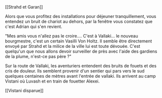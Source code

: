 [[Strahd et Garan]]

Alors que vous profitez des installations pour déjeuner tranquillement, vous entendez un bruit de chariot au dehors, par la fenêtre vous constatez que c'est Adrian qui s'en revient.

"Mes amis vous n'allez pas le croire.... C'est à Vallaki... le nouveau bourgmestre, c'est un certain Vasilli Von Holtz. Il semble être directement envoyé par Strahd et la milice de la ville lui est toute dévouée. C'est quelqu'un que nous allons devoir surveiller de près avec l'aide des gardiens de la plume, n'est-ce pas père ?"


Sur la route de Vallaki, les aventuriers entendent des bruits de fouets et des cris de douleur. Ils semblent provenir d'un sentier qui pars vers le sud quelques centaines de mètres avant l'entrée de vallaki. Ils arrivent au camp Vistani où Luvash et en train de fouetter Alexei.

[[Vistani disparue]]